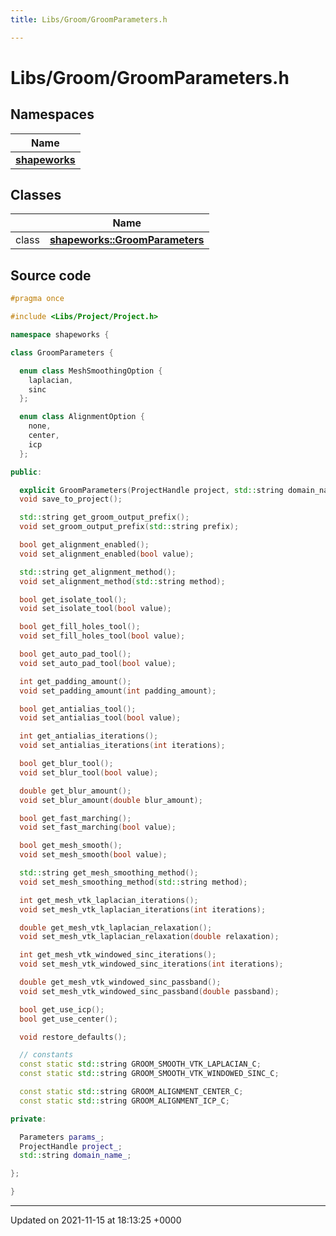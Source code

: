 ```yaml
---
title: Libs/Groom/GroomParameters.h

---
```


# Libs/Groom/GroomParameters.h



## Namespaces

| Name           |
| -------------- |
| **[shapeworks](../Namespaces/namespaceshapeworks.md)**  |

## Classes

|                | Name           |
| -------------- | -------------- |
| class | **[shapeworks::GroomParameters](../Classes/classshapeworks_1_1GroomParameters.md)**  |




## Source code

```cpp
#pragma once

#include <Libs/Project/Project.h>

namespace shapeworks {

class GroomParameters {

  enum class MeshSmoothingOption {
    laplacian,
    sinc
  };

  enum class AlignmentOption {
    none,
    center,
    icp
  };

public:

  explicit GroomParameters(ProjectHandle project, std::string domain_name = "");
  void save_to_project();

  std::string get_groom_output_prefix();
  void set_groom_output_prefix(std::string prefix);

  bool get_alignment_enabled();
  void set_alignment_enabled(bool value);

  std::string get_alignment_method();
  void set_alignment_method(std::string method);

  bool get_isolate_tool();
  void set_isolate_tool(bool value);

  bool get_fill_holes_tool();
  void set_fill_holes_tool(bool value);

  bool get_auto_pad_tool();
  void set_auto_pad_tool(bool value);

  int get_padding_amount();
  void set_padding_amount(int padding_amount);

  bool get_antialias_tool();
  void set_antialias_tool(bool value);

  int get_antialias_iterations();
  void set_antialias_iterations(int iterations);

  bool get_blur_tool();
  void set_blur_tool(bool value);

  double get_blur_amount();
  void set_blur_amount(double blur_amount);

  bool get_fast_marching();
  void set_fast_marching(bool value);

  bool get_mesh_smooth();
  void set_mesh_smooth(bool value);

  std::string get_mesh_smoothing_method();
  void set_mesh_smoothing_method(std::string method);

  int get_mesh_vtk_laplacian_iterations();
  void set_mesh_vtk_laplacian_iterations(int iterations);

  double get_mesh_vtk_laplacian_relaxation();
  void set_mesh_vtk_laplacian_relaxation(double relaxation);

  int get_mesh_vtk_windowed_sinc_iterations();
  void set_mesh_vtk_windowed_sinc_iterations(int iterations);

  double get_mesh_vtk_windowed_sinc_passband();
  void set_mesh_vtk_windowed_sinc_passband(double passband);

  bool get_use_icp();
  bool get_use_center();

  void restore_defaults();

  // constants
  const static std::string GROOM_SMOOTH_VTK_LAPLACIAN_C;
  const static std::string GROOM_SMOOTH_VTK_WINDOWED_SINC_C;

  const static std::string GROOM_ALIGNMENT_CENTER_C;
  const static std::string GROOM_ALIGNMENT_ICP_C;

private:

  Parameters params_;
  ProjectHandle project_;
  std::string domain_name_;

};

}
```


-------------------------------

Updated on 2021-11-15 at 18:13:25 +0000
